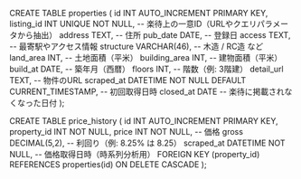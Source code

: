 CREATE TABLE properties (
  id INT AUTO_INCREMENT PRIMARY KEY,
  listing_id INT UNIQUE NOT NULL, -- 楽待上の一意ID（URLやクエリパラメータから抽出）
  address TEXT, -- 住所
  pub_date DATE, -- 登録日
  access TEXT, -- 最寄駅やアクセス情報
  structure VARCHAR(46), -- 木造 / RC造 など
  land_area INT, -- 土地面積（平米）
  building_area INT, -- 建物面積（平米）
  build_at DATE, -- 築年月（西暦）
  floors INT, -- 階数（例: 3階建）
  detail_url TEXT, -- 物件のURL
  scraped_at DATETIME NOT NULL DEFAULT CURRENT_TIMESTAMP, -- 初回取得日時
  closed_at DATE -- 楽待に掲載されなくなった日付
);

CREATE TABLE price_history (
  id INT AUTO_INCREMENT PRIMARY KEY,
  property_id INT NOT NULL,
  price INT NOT NULL, -- 価格
  gross DECIMAL(5,2), -- 利回り（例: 8.25% は 8.25）
  scraped_at DATETIME NOT NULL, -- 価格取得日時（時系列分析用）
  FOREIGN KEY (property_id) REFERENCES properties(id) ON DELETE CASCADE
);